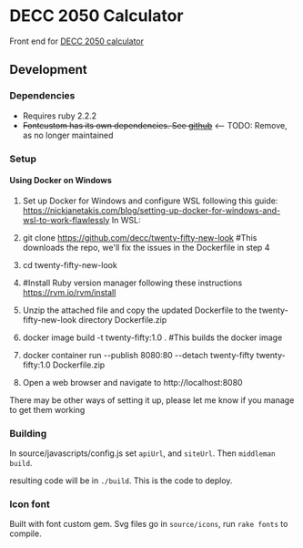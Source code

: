 # DECC 2050 Calculator

Front end for [DECC 2050 calculator](https://github.com/decc/twenty-fifty)

## Development

### Dependencies

* Requires ruby 2.2.2
* ~~Fontcustom has its own dependencies. See [github](https://github.com/FontCustom/fontcustom)~~ 
<-- TODO: Remove, as no longer maintained

### Setup
#### Using Docker on Windows
1. Set up Docker for Windows and configure WSL following this guide: https://nickjanetakis.com/blog/setting-up-docker-for-windows-and-wsl-to-work-flawlessly
In WSL:

2. git clone https://github.com/decc/twenty-fifty-new-look #This downloads the repo, we'll fix the issues in the Dockerfile in step 4

3. cd twenty-fifty-new-look

4. #Install Ruby version manager following these instructions https://rvm.io/rvm/install

5. Unzip the attached file and copy the updated Dockerfile to the twenty-fifty-new-look directory Dockerfile.zip

6. docker image build -t twenty-fifty:1.0 . #This builds the docker image

7. docker container run --publish 8080:80 --detach twenty-fifty twenty-fifty:1.0
    Dockerfile.zip

8. Open a web browser and navigate to http://localhost:8080

There may be other ways of setting it up, please let me know if you manage to get them working

### Building

In source/javascripts/config.js set `apiUrl`, and `siteUrl`.
Then `middleman build`.

resulting code will be in `./build`. This is the code to deploy.

### Icon font

Built with font custom gem. Svg files go in `source/icons`, run `rake fonts` to
compile.

